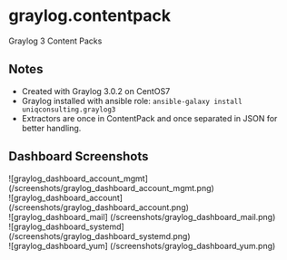 # graylog.contentpack
Graylog 3 Content Packs

## Notes
* Created with Graylog 3.0.2 on CentOS7
* Graylog installed with ansible role: 
```ansible-galaxy install uniqconsulting.graylog3```
* Extractors are once in ContentPack and once separated in JSON for better handling.

## Dashboard Screenshots
![graylog_dashboard_account_mgmt] (/screenshots/graylog_dashboard_account_mgmt.png)    
![graylog_dashboard_account] (/screenshots/graylog_dashboard_account.png)    
![graylog_dashboard_mail] (/screenshots/graylog_dashboard_mail.png)   
![graylog_dashboard_systemd] (/screenshots/graylog_dashboard_systemd.png)   
![graylog_dashboard_yum] (/screenshots/graylog_dashboard_yum.png)   

